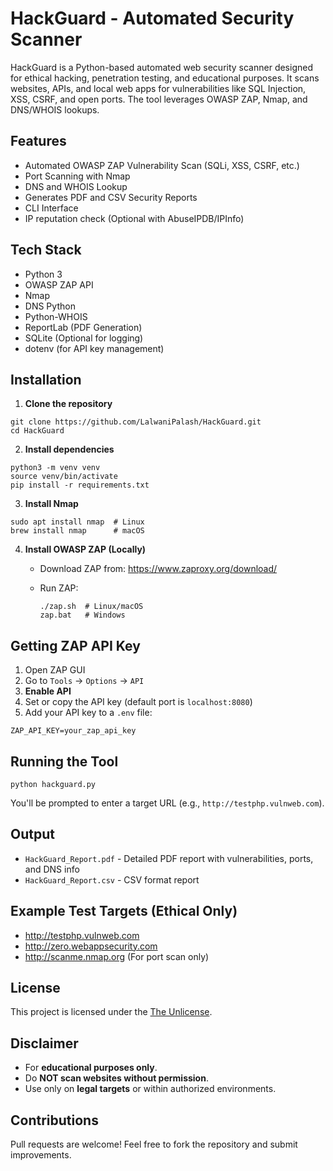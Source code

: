 # HackGuard - Automated Security Scanner

HackGuard is a Python-based automated web security scanner designed for ethical hacking, penetration testing, and educational purposes. It scans websites, APIs, and local web apps for vulnerabilities like SQL Injection, XSS, CSRF, and open ports. The tool leverages OWASP ZAP, Nmap, and DNS/WHOIS lookups.

## Features

* Automated OWASP ZAP Vulnerability Scan (SQLi, XSS, CSRF, etc.)
* Port Scanning with Nmap
* DNS and WHOIS Lookup
* Generates PDF and CSV Security Reports
* CLI Interface
* IP reputation check (Optional with AbuseIPDB/IPInfo)

## Tech Stack

* Python 3
* OWASP ZAP API
* Nmap
* DNS Python
* Python-WHOIS
* ReportLab (PDF Generation)
* SQLite (Optional for logging)
* dotenv (for API key management)

## Installation

1. **Clone the repository**

```
git clone https://github.com/LalwaniPalash/HackGuard.git
cd HackGuard
```

2. **Install dependencies**

```
python3 -m venv venv
source venv/bin/activate
pip install -r requirements.txt
```

3. **Install Nmap**

```
sudo apt install nmap  # Linux
brew install nmap      # macOS
```

4. **Install OWASP ZAP (Locally)**
    * Download ZAP from: https://www.zaproxy.org/download/
    * Run ZAP:

        ```
        ./zap.sh  # Linux/macOS
        zap.bat   # Windows
        ```

## Getting ZAP API Key

1. Open ZAP GUI
2. Go to `Tools` → `Options` → `API`
3. **Enable API**
4. Set or copy the API key (default port is `localhost:8080`)
5. Add your API key to a `.env` file:

```
ZAP_API_KEY=your_zap_api_key
```

## Running the Tool

```
python hackguard.py
```

You'll be prompted to enter a target URL (e.g., `http://testphp.vulnweb.com`).

## Output

* `HackGuard_Report.pdf` \- Detailed PDF report with vulnerabilities\, ports\, and DNS info
* `HackGuard_Report.csv` \- CSV format report

## Example Test Targets (Ethical Only)

* http://testphp.vulnweb.com
* http://zero.webappsecurity.com
* http://scanme.nmap.org (For port scan only)

## License

This project is licensed under the [The Unlicense](https://unlicense.org/).

## Disclaimer

* For **educational purposes only**.
* Do **NOT scan websites without permission**.
* Use only on **legal targets** or within authorized environments.

## Contributions

Pull requests are welcome! Feel free to fork the repository and submit improvements.